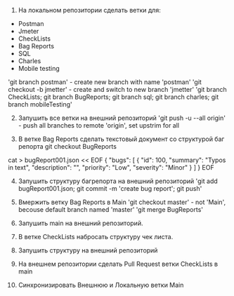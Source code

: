 1. На локальном репозитории сделать ветки для:
- Postman
- Jmeter
- CheckLists
- Bag Reports
- SQL
- Charles
- Mobile testing

'git branch postman' - create new branch with name 'postman'
'git checkout -b jmetter' - create and switch to new branch 'jmetter'
'git branch CheckLists; git branch BugReports; git branch sql; git branch charles; git branch mobileTesting'

2. Запушить все ветки на внешний репозиторий
'git push -u --all origin' - push all branches to remote 'origin', set upstrim for all

3. В ветке Bag Reports сделать текстовый документ со структурой баг репорта
git checkout BugReports

cat > bugReport001.json << EOF
{
  "bugs": [
    {
      "id": 100,
      "summary": "Typos in text",
      "description": "",
      "priority": "Low",
      "severity": "Minor"
    }
  ]
}
EOF

4. Запушить структуру багрепорта на внешний репозиторий
'git add bugReport001.json; git commit -m 'create bug report'; git push'

5. Вмержить ветку Bag Reports в Main
'git checkout master' - not 'Main', becouse default branch named 'master'
'git merge BugReports'

6. Запушить main на внешний репозиторий.
7. В ветке CheckLists набросать структуру чек листа.
8. Запушить структуру на внешний репозиторий
9. На внешнем репозитории сделать Pull Request ветки CheckLists в main
10. Синхронизировать Внешнюю и Локальную ветки Main